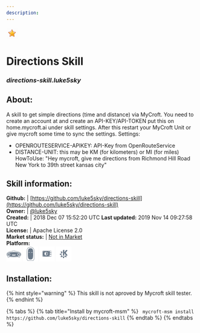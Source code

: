 ```yaml
---
description: 
---
```


![](../.gitbook/assets/star.png)  
# Directions Skill  
### _directions-skill.luke5sky_  
## About:  
A skill to get simple directions (time and distance) via MyCroft.
You need to create an account at  and create an API-KEY/API-TOKEN put this on home.mycroft.ai under skill settings.
After this restart your MyCroft Unit or give mycroft some time to sync the settings.
Settings:
- OPENROUTESERVICE-APIKEY: API-Key from OpenRouteService
- DISTANCE-UNIT: this may be KM (for kilometers) or MI (for miles)
HowToUse:
"Hey mycroft, give me directions from Richmond Hill Road New York to 39th street kansas city"

## Skill information:  
**Github:** | [https://github.com/luke5sky/directions-skill](https://github.com/luke5sky/directions-skill)  
**Owner:** | [@luke5sky](https://github.com/luke5sky)  
**Created:** | 2018 Dec 07 15:52:20 UTC  **Last updated:** 2019 Nov 14 09:27:58 UTC  
**License:** | Apache License 2.0  
**Market status:** | [Not in Market](https://market.mycroft.ai/skill/)  
**Platform:**  
 ![Mark I](../.gitbook/assets/mark-1-icon.png)  ![Mark II](../.gitbook/assets/mark-2-icon.png)  ![Picroft](../.gitbook/assets/picroft-icon.png)  ![plasmoid](../.gitbook/assets/kde.png)   
## Installation:  
{% hint style="warning" %}
This skill is not aproved by Mycroft skill tester.
{% endhint %}
    
{% tabs %}
{% tab title="Install by mycroft-msm" %}
``` mycroft-msm install https://github.com/luke5sky/directions-skill```
{% endtab %}
  {% endtabs %}
  